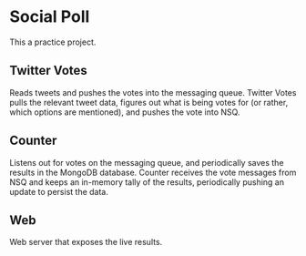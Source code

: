 #  Social Poll

This a practice project.

 ## Twitter Votes

Reads tweets and pushes the votes into the messaging queue. Twitter Votes pulls the relevant tweet data, figures out what is being votes for (or rather, which options are mentioned), and pushes the vote into NSQ.

## Counter

Listens out for votes on the messaging queue, and periodically saves the results in the MongoDB database. Counter receives the vote messages from NSQ and keeps an in-memory tally of the results, periodically pushing an update to persist the data.

## Web

Web server that exposes the live results.
